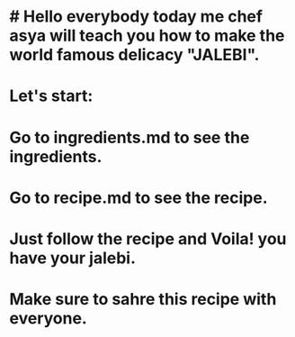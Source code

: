 # # Hello everybody today me chef asya will teach you how to make the world famous delicacy "JALEBI".
# Let's start:
# Go to ingredients.md to see the ingredients.
# Go to recipe.md to see the recipe.
# Just follow the recipe and Voila! you have your jalebi.
# Make sure to sahre this recipe with everyone.
